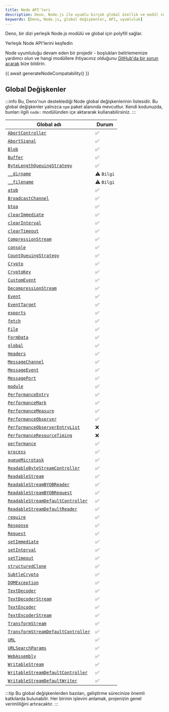 ```yaml
---
title: Node API'leri
description: Deno, Node.js ile uyumlu birçok global özellik ve modül sunar. Bu kılavuz, Deno'nun desteklediği Node global değişkenlerinin listesini ve ilişkili durumlarını içerir.
keywords: [Deno, Node.js, global değişkenler, API, uyumluluk]
---
```


Deno, bir dizi yerleşik Node.js modülü ve global için polyfill sağlar.

Yerleşik Node API'lerini keşfedin

Node uyumluluğu devam eden bir projedir - boşlukları belirlememize yardımcı olun ve hangi modüllere ihtiyacınız olduğunu [GitHub'da bir sorun açarak](https://github.com/denoland/deno) bize bildirin.

{{ await generateNodeCompatability() }}

## Global Değişkenler

:::info
Bu, Deno'nun desteklediği Node global değişkenlerinin listesidir. Bu global değişkenler yalnızca `npm` paket alanında mevcuttur. Kendi kodunuzda, bunları ilgili `node:` modülünden içe aktararak kullanabilirsiniz.
:::

| Global adı                                                                                                      | Durum                             |
| ---------------------------------------------------------------------------------------------------------------- | ---------------------------------- |
| [`AbortController`](https://nodejs.org/api/globals.html#class-abortcontroller)                                   | ✅                                 |
| [`AbortSignal`](https://nodejs.org/api/globals.html#class-abortsignal)                                           | ✅                                 |
| [`Blob`](https://nodejs.org/api/globals.html#class-blob)                                                         | ✅                                 |
| [`Buffer`](https://nodejs.org/api/globals.html#class-buffer)                                                     | ✅                                 |
| [`ByteLengthQueuingStrategy`](https://nodejs.org/api/globals.html#class-bytelengthqueuingstrategy)               | ✅                                 |
| [`__dirname`](https://nodejs.org/api/globals.html#__dirname)                                                     | ⚠️ `Bilgi` |
| [`__filename`](https://nodejs.org/api/globals.html#__filename)                                                   | ⚠️ `Bilgi`  |
| [`atob`](https://nodejs.org/api/globals.html#atobdata)                                                           | ✅                                 |
| [`BroadcastChannel`](https://nodejs.org/api/globals.html#broadcastchannel)                                       | ✅                                 |
| [`btoa`](https://nodejs.org/api/globals.html#btoadata)                                                           | ✅                                 |
| [`clearImmediate`](https://nodejs.org/api/globals.html#clearimmediateimmediateobject)                            | ✅                                 |
| [`clearInterval`](https://nodejs.org/api/globals.html#clearintervalintervalobject)                               | ✅                                 |
| [`clearTimeout`](https://nodejs.org/api/globals.html#cleartimeouttimeoutobject)                                  | ✅                                 |
| [`CompressionStream`](https://nodejs.org/api/globals.html#class-compressionstream)                               | ✅                                 |
| [`console`](https://nodejs.org/api/globals.html#console)                                                         | ✅                                 |
| [`CountQueuingStrategy`](https://nodejs.org/api/globals.html#class-countqueuingstrategy)                         | ✅                                 |
| [`Crypto`](https://nodejs.org/api/globals.html#crypto)                                                           | ✅                                 |
| [`CryptoKey`](https://nodejs.org/api/globals.html#cryptokey)                                                     | ✅                                 |
| [`CustomEvent`](https://nodejs.org/api/globals.html#customevent)                                                 | ✅                                 |
| [`DecompressionStream`](https://nodejs.org/api/globals.html#class-decompressionstream)                           | ✅                                 |
| [`Event`](https://nodejs.org/api/globals.html#event)                                                             | ✅                                 |
| [`EventTarget`](https://nodejs.org/api/globals.html#eventtarget)                                                 | ✅                                 |
| [`exports`](https://nodejs.org/api/globals.html#exports)                                                         | ✅                                 |
| [`fetch`](https://nodejs.org/api/globals.html#fetch)                                                             | ✅                                 |
| [`File`](https://nodejs.org/api/globals.html#class-file)                                                         | ✅                                 |
| [`FormData`](https://nodejs.org/api/globals.html#class-formdata)                                                 | ✅                                 |
| [`global`](https://nodejs.org/api/globals.html#global)                                                           | ✅                                 |
| [`Headers`](https://nodejs.org/api/globals.html#class-headers)                                                   | ✅                                 |
| [`MessageChannel`](https://nodejs.org/api/globals.html#messagechannel)                                           | ✅                                 |
| [`MessageEvent`](https://nodejs.org/api/globals.html#messageevent)                                               | ✅                                 |
| [`MessagePort`](https://nodejs.org/api/globals.html#messageport)                                                 | ✅                                 |
| [`module`](https://nodejs.org/api/globals.html#module)                                                           | ✅                                 |
| [`PerformanceEntry`](https://nodejs.org/api/globals.html#performanceentry)                                       | ✅                                 |
| [`PerformanceMark`](https://nodejs.org/api/globals.html#performancemark)                                         | ✅                                 |
| [`PerformanceMeasure`](https://nodejs.org/api/globals.html#performancemeasure)                                   | ✅                                 |
| [`PerformanceObserver`](https://nodejs.org/api/globals.html#performanceobserver)                                 | ✅                                 |
| [`PerformanceObserverEntryList`](https://nodejs.org/api/globals.html#performanceobserverentrylist)               | ❌                                 |
| [`PerformanceResourceTiming`](https://nodejs.org/api/globals.html#performanceresourcetiming)                     | ❌                                 |
| [`performance`](https://nodejs.org/api/globals.html#performance)                                                 | ✅                                 |
| [`process`](https://nodejs.org/api/globals.html#process)                                                         | ✅                                 |
| [`queueMicrotask`](https://nodejs.org/api/globals.html#queuemicrotaskcallback)                                   | ✅                                 |
| [`ReadableByteStreamController`](https://nodejs.org/api/globals.html#class-readablebytestreamcontroller)         | ✅                                 |
| [`ReadableStream`](https://nodejs.org/api/globals.html#class-readablestream)                                     | ✅                                 |
| [`ReadableStreamBYOBReader`](https://nodejs.org/api/globals.html#class-readablestreambyobreader)                 | ✅                                 |
| [`ReadableStreamBYOBRequest`](https://nodejs.org/api/globals.html#class-readablestreambyobrequest)               | ✅                                 |
| [`ReadableStreamDefaultController`](https://nodejs.org/api/globals.html#class-readablestreamdefaultcontroller)   | ✅                                 |
| [`ReadableStreamDefaultReader`](https://nodejs.org/api/globals.html#class-readablestreamdefaultreader)           | ✅                                 |
| [`require`](https://nodejs.org/api/globals.html#require)                                                         | ✅                                 |
| [`Response`](https://nodejs.org/api/globals.html#response)                                                       | ✅                                 |
| [`Request`](https://nodejs.org/api/globals.html#request)                                                         | ✅                                 |
| [`setImmediate`](https://nodejs.org/api/globals.html#setimmediatecallback-args)                                  | ✅                                 |
| [`setInterval`](https://nodejs.org/api/globals.html#setintervalcallback-delay-args)                              | ✅                                 |
| [`setTimeout`](https://nodejs.org/api/globals.html#settimeoutcallback-delay-args)                                | ✅                                 |
| [`structuredClone`](https://nodejs.org/api/globals.html#structuredclonevalue-options)                            | ✅                                 |
| [`SubtleCrypto`](https://nodejs.org/api/globals.html#subtlecrypto)                                               | ✅                                 |
| [`DOMException`](https://nodejs.org/api/globals.html#domexception)                                               | ✅                                 |
| [`TextDecoder`](https://nodejs.org/api/globals.html#textdecoder)                                                 | ✅                                 |
| [`TextDecoderStream`](https://nodejs.org/api/globals.html#class-textdecoderstream)                               | ✅                                 |
| [`TextEncoder`](https://nodejs.org/api/globals.html#textencoder)                                                 | ✅                                 |
| [`TextEncoderStream`](https://nodejs.org/api/globals.html#class-textencoderstream)                               | ✅                                 |
| [`TransformStream`](https://nodejs.org/api/globals.html#class-transformstream)                                   | ✅                                 |
| [`TransformStreamDefaultController`](https://nodejs.org/api/globals.html#class-transformstreamdefaultcontroller) | ✅                                 |
| [`URL`](https://nodejs.org/api/globals.html#url)                                                                 | ✅                                 |
| [`URLSearchParams`](https://nodejs.org/api/globals.html#urlsearchparams)                                         | ✅                                 |
| [`WebAssembly`](https://nodejs.org/api/globals.html#webassembly)                                                 | ✅                                 |
| [`WritableStream`](https://nodejs.org/api/globals.html#class-writablestream)                                     | ✅                                 |
| [`WritableStreamDefaultController`](https://nodejs.org/api/globals.html#class-writablestreamdefaultcontroller)   | ✅                                 |
| [`WritableStreamDefaultWriter`](https://nodejs.org/api/globals.html#class-writablestreamdefaultwriter)           | ✅                                 |

:::tip
Bu global değişkenlerden bazıları, geliştirme sürecinize önemli katkılarda bulunabilir. Her birinin işlevini anlamak, projenizin genel verimliliğini artıracaktır.
:::